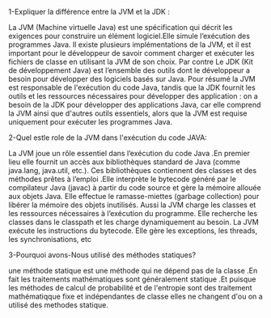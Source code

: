 1-Expliquer la différence entre la JVM et la JDK :

La JVM (Machine virtuelle Java) est une spécification qui décrit les exigences pour construire un élément logiciel.Elle simule l’exécution des programmes Java.
Il existe plusieurs implémentations de la JVM, et il est important pour le développeur de savoir comment charger et exécuter les fichiers de classe en utilisant la JVM de son choix.
Par contre Le JDK (Kit de développement Java) est l’ensemble des outils dont le développeur a besoin pour développer des logiciels basés sur Java.
Pour résumé la JVM est responsable de l'exécution du code Java, tandis que la JDK fournit les outils et les ressources nécessaires pour développer des application :
on a besoin de la JDK pour développer des applications Java, car elle comprend la JVM ainsi que d'autres outils essentiels, alors que la JVM est requise uniquement pour exécuter les programmes Java.

2-Quel estle role de la JVM dans l'exécution du code JAVA:

La JVM  joue un rôle essentiel dans l’exécution du code Java .En premier lieu elle fournit un accès aux bibliothèques standard de Java (comme java.lang, java.util, etc.).
Ces bibliothèques contiennent des classes et des méthodes prêtes à l’emploi .Elle interprète le bytecode généré par le compilateur Java (javac) à partir du code source et  gère la mémoire allouée aux objets Java.
Elle effectue le ramasse-miettes (garbage collection) pour libérer la mémoire des objets inutilisés. Aussi la JVM charge les classes et les ressources nécessaires à l’exécution du programme.
Elle recherche les classes dans le classpath et les charge dynamiquement au besoin.
La JVM exécute les instructions du bytecode.
Elle gère les exceptions, les threads, les synchronisations, etc


3-Pourquoi avons-Nous utilisé des méthodes statiques?

une méthode statique est une méthode qui ne dépend pas de la classe .En fait les traitements mathématiques sont généralement statique .Et puisque les méthodes de calcul de probabilité et de l'entropie sont des 
traitement mathématiqque fixe et indépendantes de classe elles ne changent d'ou on a utilisé des methodes statique. 






